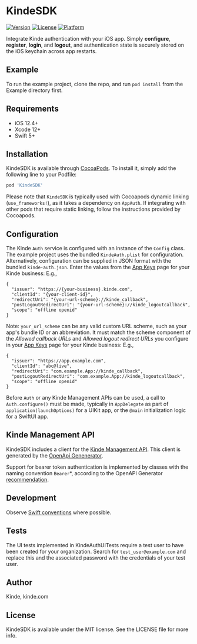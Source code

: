 # KindeSDK

[![Version](https://img.shields.io/cocoapods/v/KindeSDK.svg?style=flat)](https://cocoapods.org/pods/KindeSDK)
[![License](https://img.shields.io/cocoapods/l/KindeSDK.svg?style=flat)](https://cocoapods.org/pods/KindeSDK)
[![Platform](https://img.shields.io/cocoapods/p/KindeSDK.svg?style=flat)](https://cocoapods.org/pods/KindeSDK)

Integrate Kinde authentication with your iOS app. Simply **configure**, **register**, **login**, and **logout**, and authentication state is securely stored on the iOS keychain across app restarts.

## Example

To run the example project, clone the repo, and run `pod install` from the Example directory first.

## Requirements

- iOS 12.4+
- Xcode 12+
- Swift 5+

## Installation

KindeSDK is available through [CocoaPods](https://cocoapods.org). To install
it, simply add the following line to your Podfile:

```ruby
pod 'KindeSDK'
```

Please note that `KindeSDK` is typically used with Cocoapods dynamic linking (`use_frameworks!`), as it takes a dependency on `AppAuth`.
If integrating with other pods that require static linking, follow the instructions provided by Cocoapods.

## Configuration

The Kinde `Auth` service is configured with an instance of the `Config` class. The example project uses the bundled `KindeAuth.plist` for configuration.
Alternatively, configuration can be supplied in JSON format with the bundled `kinde-auth.json`.
Enter the values from the [App Keys](https://kinde.com/docs/the-basics/getting-app-keys) page for your Kinde business: E.g.,

```
{
  "issuer": "https://{your-business}.kinde.com",
  "clientId": "{your-client-id}",
  "redirectUri": "{your-url-scheme}://kinde_callback",
  "postLogoutRedirectUri": "{your-url-scheme}://kinde_logoutcallback",
  "scope": "offline openid"
}
```

Note: `your_url_scheme` can be any valid custom URL scheme, such as your app's bundle ID or an abbreviation.
It must match the scheme component of the _Allowed callback URLs_ and _Allowed logout redirect URLs_
you configure in your [App Keys](https://kinde.com/docs/the-basics/getting-app-keys) page for your Kinde business: E.g.,

```
{
  "issuer": "https://app.example.com",
  "clientId": "abc@live",
  "redirectUri": "com.example.App://kinde_callback",
  "postLogoutRedirectUri": "com.example.App://kinde_logoutcallback",
  "scope": "offline openid"
}
```

Before `Auth` or any Kinde Management APIs can be used, a call to `Auth.configure()` must be made, typically in `AppDelegate`
as part of `application(launchOptions)` for a UIKit app, or the `@main` initialization logic for a SwiftUI app.

## Kinde Management API

KindeSDK includes a client for the [Kinde Management API](./KindeSDK/Classes/KindeManagementAPI/README.md).
This client is generated by the [OpenApi Genenerator](https://openapi-generator.tech/docs/generators/swift5/).

Support for bearer token authentication is implemented by classes with the naming convention `Bearer`\*, according to the OpenAPI Generator [recommendation](https://github.com/OpenAPITools/openapi-generator/wiki/FAQ#how-do-i-implement-bearer-token-authentication-with-urlsession-on-the-swift-api-client).

## Development

Observe [Swift conventions](https://www.swift.org/documentation/api-design-guidelines/) where possible.

## Tests

The UI tests implemented in KindeAuthUITests require a test user to have been created for your organization.
Search for `test_user@example.com` and replace this and the associated password with the credentials of your test user.

## Author

Kinde, kinde.com

## License

KindeSDK is available under the MIT license. See the LICENSE file for more info.
